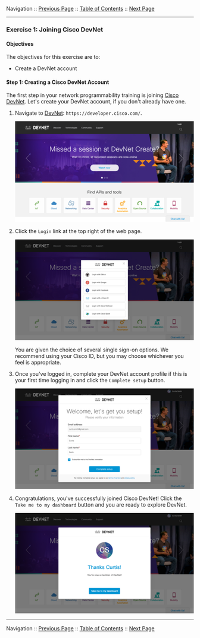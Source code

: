 Navigation :: [Previous Page](LTRDEV-1100-01a1-DevNet.md) :: [Table of Contents](LTRDEV-1100-00-Intro.md#table-of-contents) :: [Next Page](LTRDEV-1100-01a3-DevNet-Ex2.md)

---

### Exercise 1: Joining Cisco DevNet

#### Objectives

The objectives for this exercise are to:

* Create a DevNet account

#### Step 1: Creating a Cisco DevNet Account

The first step in your network programmability training is joining [Cisco DevNet](https://developer.cisco.com/).  Let's 
create your DevNet account, if you don't already have one.

1. Navigate to [DevNet](https://developer.cisco.com): `https://developer.cisco.com/`.
    
    ![DevNet Website](assets/DevNet-01.png)

2. Click the `Login` link at the top right of the web page.
    
    ![DevNet Login](assets/DevNet-02.png)
    
    You are given the choice of several single sign-on options.  We recommend using your Cisco ID, but you may 
    choose whichever you feel is appropriate.

3. Once you've logged in, complete your DevNet account profile if this is your first time logging in and click 
the `Complete setup` button.
    
    ![DevNet Profile 1](assets/DevNet-03.png)
    
4. Congratulations, you've successfully joined Cisco DevNet!  Click the `Take me to my dashboard` button and you 
are ready to explore DevNet.
        
    ![DevNet Profile 2](assets/DevNet-04.png)

---

Navigation :: [Previous Page](LTRDEV-1100-01a1-DevNet.md) :: [Table of Contents](LTRDEV-1100-00-Intro.md#table-of-contents) :: [Next Page](LTRDEV-1100-01a3-DevNet-Ex2.md)

